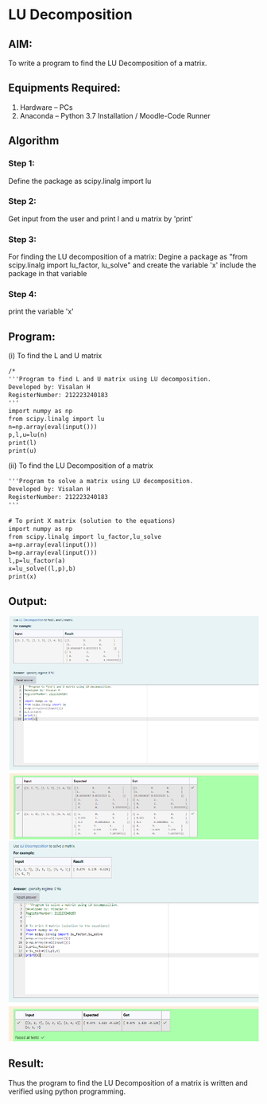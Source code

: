 # LU Decomposition 

## AIM:
To write a program to find the LU Decomposition of a matrix.

## Equipments Required:
1. Hardware – PCs
2. Anaconda – Python 3.7 Installation / Moodle-Code Runner

## Algorithm
### Step 1:
Define the package as scipy.linalg import lu 
### Step 2:
Get input from the user and print l and u matrix by 'print' 
### Step 3:
For finding the LU decomposition of a matrix:
Degine a package as "from scipy.linalg import lu_factor, lu_solve" and create the variable 'x' include the package in that variable
### Step 4:
print the variable 'x'

## Program:
(i) To find the L and U matrix
```
/*
'''Program to find L and U matrix using LU decomposition.
Developed by: Visalan H
RegisterNumber: 212223240183
'''
import numpy as np
from scipy.linalg import lu
n=np.array(eval(input()))
p,l,u=lu(n)
print(l)
print(u)
```
(ii) To find the LU Decomposition of a matrix
```
'''Program to solve a matrix using LU decomposition.
Developed by: Visalan H
RegisterNumber: 212223240183
'''

# To print X matrix (solution to the equations)
import numpy as np
from scipy.linalg import lu_factor,lu_solve
a=np.array(eval(input()))
b=np.array(eval(input()))
l,p=lu_factor(a)
x=lu_solve((l,p),b)
print(x)
```

## Output:
![alt text](image.png)
![alt text](image-1.png)
## Result:
Thus the program to find the LU Decomposition of a matrix is written and verified using python programming.

